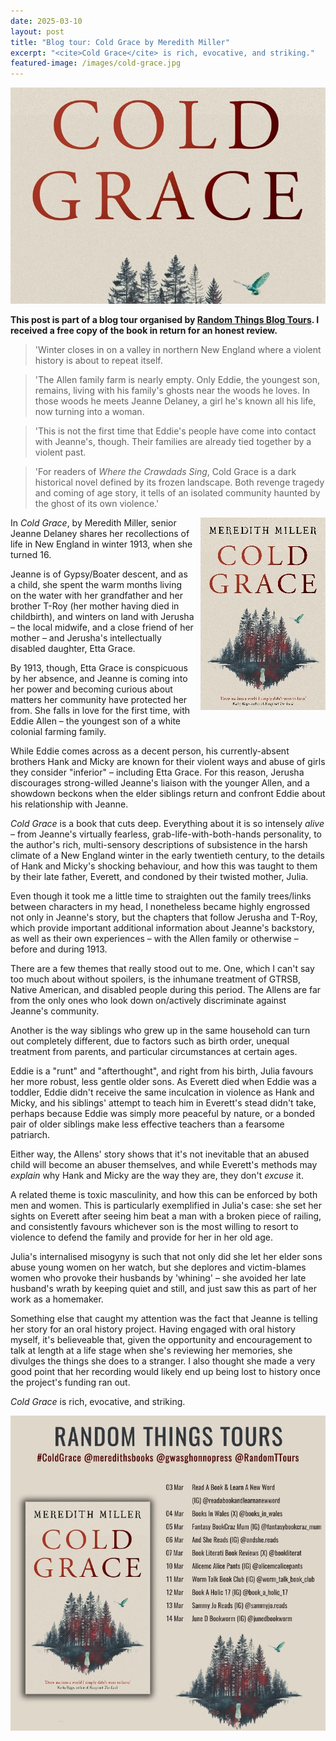 ```yaml
---
date: 2025-03-10
layout: post
title: "Blog tour: Cold Grace by Meredith Miller"
excerpt: "<cite>Cold Grace</cite> is rich, evocative, and striking."
featured-image: /images/cold-grace.jpg
---
```


![Cold Grace](/images/cold-grace.jpg)

**This post is part of a blog tour organised by [Random Things Blog Tours](http://randomthingsthroughmyletterbox.blogspot.com/p/services-to-publishers-authors-blog.html). I received a free copy of the book in return for an honest review.**

> 'Winter closes in on a valley in northern New England where a violent history is about to repeat itself.

> 'The Allen family farm is nearly empty. Only Eddie, the youngest son, remains, living with his family's ghosts near the woods he loves. In those woods he meets Jeanne Delaney, a girl he's known all his life, now turning into a woman.

> 'This is not the first time that Eddie's people have come into contact with Jeanne's, though. Their families are already tied together by a violent past.

> 'For readers of <cite>Where the Crawdads Sing</cite>, Cold Grace is a dark
historical novel defined by its frozen landscape. Both revenge tragedy and coming of age story, it tells of an isolated community haunted by the ghost of its own violence.'

<img src="/images/cold-grace-200.jpg" alt="Cold Grace" style="float: right; margin-bottom: 10px; margin-left: 10px;">

In <cite>Cold Grace</cite>, by Meredith Miller, senior Jeanne Delaney shares her recollections of life in New England in winter 1913, when she turned 16.

Jeanne is of Gypsy/Boater descent, and as a child, she spent the warm months living on the water with her grandfather and her brother T-Roy (her mother having died in childbirth), and winters on land with Jerusha &ndash; the local midwife, and a close friend of her mother &ndash; and Jerusha's intellectually disabled daughter, Etta Grace.

By 1913, though, Etta Grace is conspicuous by her absence, and Jeanne is coming into her power and becoming curious about matters her community have protected her from. She falls in love for the first time, with Eddie Allen &ndash; the youngest son of a white colonial farming family.

While Eddie comes across as a decent person, his currently-absent brothers Hank and Micky are known for their violent ways and abuse of girls they consider "inferior" &ndash; including Etta Grace. For this reason, Jerusha discourages strong-willed Jeanne's liaison with the younger Allen, and a showdown beckons when the elder siblings return and confront Eddie about his relationship with Jeanne.

<cite>Cold Grace</cite> is a book that cuts deep. Everything about it is so intensely *alive* &ndash; from Jeanne's virtually fearless, grab-life-with-both-hands personality, to the author's rich, multi-sensory descriptions of subsistence in the harsh climate of a New England winter in the early twentieth century, to the details of Hank and Micky's shocking behaviour, and how this was taught to them by their late father, Everett, and condoned by their twisted mother, Julia.

Even though it took me a little time to straighten out the family trees/links between characters in my head, I nonetheless became highly engrossed not only in Jeanne's story, but the chapters that follow Jerusha and T-Roy, which provide important additional information about Jeanne's backstory, as well as their own experiences &ndash; with the Allen family or otherwise &ndash; before and during 1913.

There are a few themes that really stood out to me. One, which I can't say too much about without spoilers, is the inhumane treatment of GTRSB, Native American, and disabled people during this period. The Allens are far from the only ones who look down on/actively discriminate against Jeanne's community.

Another is the way siblings who grew up in the same household can turn out completely different, due to factors such as birth order, unequal treatment from parents, and particular circumstances at certain ages.

Eddie is a "runt" and "afterthought", and right from his birth, Julia favours her more robust, less gentle older sons. As Everett died when Eddie was a toddler, Eddie didn't receive the same inculcation in violence as Hank and Micky, and his siblings' attempt to teach him in Everett's stead didn't take, perhaps because Eddie was simply more peaceful by nature, or a bonded pair of older siblings make less effective teachers than a fearsome patriarch.

Either way, the Allens' story shows that it's not inevitable that an abused child will become an abuser themselves, and while Everett's methods may *explain* why Hank and Micky are the way they are, they don't *excuse* it.

A related theme is toxic masculinity, and how this can be enforced by both men and women. This is particularly exemplified in Julia's case: she set her sights on Everett after seeing him beat a man with a broken piece of railing, and consistently favours whichever son is the most willing to resort to violence to defend the family and provide for her in her old age.

Julia's internalised misogyny is such that not only did she let her elder sons abuse young women on her watch, but she deplores and victim-blames women who provoke their husbands by 'whining' &ndash; she avoided her late husband's wrath by keeping quiet and still, and just saw this as part of her work as a homemaker.

Something else that caught my attention was the fact that Jeanne is telling her story for an oral history project. Having engaged with oral history myself, it's believeable that, given the opportunity and encouragement to talk at length at a life stage when she's reviewing her memories, she divulges the things she does to a stranger. I also thought she made a very good point that her recording would likely end up being lost to history once the project's funding ran out.

<cite>Cold Grace</cite> is rich, evocative, and striking.

![Cold Grace blog tour banner](/images/cold-grace-banner.jpg)